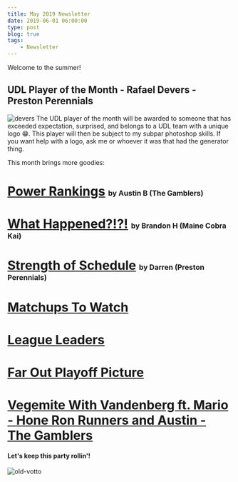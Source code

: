 ```yaml
---
title: May 2019 Newsletter
date: 2019-06-01 06:00:00
type: post
blog: true
tags:
    - Newsletter
---
```


Welcome to the summer!

## UDL Player of the Month - Rafael Devers - Preston Perennials
![devers](/devers-edited.jpg)
The UDL player of the month will be awarded to someone that has exceeded expectation, surprised, and belongs to a UDL team with a unique logo &#128513;. This player will then be subject to my subpar photoshop skills. If you want help with a logo, ask me or whoever it was that had the generator thing.

This month brings more goodies:

# [Power Rankings](/newsletter/2019/05/powerrankings.html) <span class="authorName">by Austin B (The Gamblers)</span>
# [What Happened?!?!](/newsletter/2019/05/what-happened.html) <span class="authorName">by Brandon H (Maine Cobra Kai)</span>
# [Strength of Schedule](/newsletter/2019/05/strength.html) <span class="authorName">by Darren (Preston Perennials)</span>
# [Matchups To Watch](/newsletter/2019/05/matchups.html)
# [League Leaders](/newsletter/2019/05/category-leaders.html)
# [Far Out Playoff Picture](/newsletter/2019/05/playoff-picture.html)
# [Vegemite With Vandenberg ft. Mario - Hone Ron Runners and Austin - The Gamblers](https://ultimatedynastyleague.slack.com/archives/CH80QUNSY/p1558299200000400)

#### Let's keep this party rollin'!

![old-votto](https://i.redd.it/zbjnje8h2aw21.png)

<style>
.authorName {
    font-size: 1rem;
}
</style>